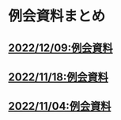 # 例会資料まとめ
## [2022/12/09:例会資料](/202221209_meeting.md)
## [2022/11/18:例会資料](/20221118_meeting.md)
## [2022/11/04:例会資料](/20221104_meeting_log.md)

